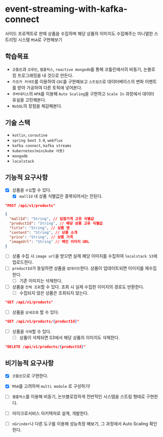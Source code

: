# event-streaming-with-kafka-connect
사이드 프로젝트로 판매 상품을 수집하며 해당 상품의 이미지도 수집해주는 미니멀한 스트리밍 시스템 `MSA`로 구현해보기


## 학습목표
* `코틀린`과 `코루틴`, `웹플럭스`, `reactive mongodb`를 통해 코틀린에서의 비동기, 논블로킹 프로그래밍을 내 것으로 만든다.
* `카프카 커넥트`를 이용하여 `CDC`를 구현해보고 `스트림즈`로 데이터베이스의 변화 이벤트를 받아 가공하여 다른 토픽에 넣어본다.
* `쿠버네티스`의 `HPA`를 이용해 `Auto Scaling`을 구현하고 `Scale In` 과정에서 데이터 유실을 고민해본다.
* `NoSQL`의 장점을 체감해본다.


## 기술 스택
* `kotlin`, `coroutine`
* `spring boot 3.0`, `webflux`
* `kafka connect`, `kafka streams`
* `kubernetes(minikube 사용)`
* `mongodb`
* `localstack`


## 기능적 요구사항
* [X] 상품을 `수집`할 수 있다. 
  * [X] `mallId` 내 상품 식별값은 중복되어서는 안된다.
``` json
"POST /api/v1/products"

{
  "mallId": "String", // 입점가게 고유 식별값
  "productId": "String", // 해당 상품 고유 식별값
  "title": "String", // 상품 명
  "content": "String", // 상품 소개
  "price": "String", // 상품 가격
  "imageUrl": "String" // 메인 이미지 URL
}
```
* [ ] 상품 수집 시 `image url`을 받으면 실제 해당 이미지를 수집하여 `localstack S3`에 업로드한다.
* [ ] `productId`가 동일하면 상품을 `업데이트`한다. 상품이 업데이트되면 이미지를 재수집한다.
  * [ ] 기존 이미지는 삭제한다. 
* [ ] 상품을 `전체 조회`할 수 있다. 조회 시 실제 수집한 이미지의 경로도 반환한다. 
  * [ ] 수집되지 않은 상품은 조회되지 않는다.
```json
"GET /api/v1/products"
```
* [ ] 상품을 `상세조회` 할 수 있다.
```json
"GET /api/v1/products/{productId}"
```
* [ ] 상품을 `삭제`할 수 있다.
  * [ ] 상품이 삭제되면 S3에서 해당 상품의 이미지도 삭제한다.
```json
"DELETE /api/v1/products/{productId}"
```

## 비기능적 요구사항
* [X] `코틀린`으로 구현한다.
* [X] `MSA`를 고려하며 `multi module` 로 구성하기!
* [ ] `웹플럭스`를 이용해 비동기, 논브블로킹하게 전반적인 시스템을 스트림 형태로 구현한다.
* [ ] 마이크로서비스 아키텍처로 설계, 개발한다. 
* [ ] `nGrinder`나 다른 도구를 이용해 성능측정 해보기, 그 과정에서 Auto Scaling 확인한다.



